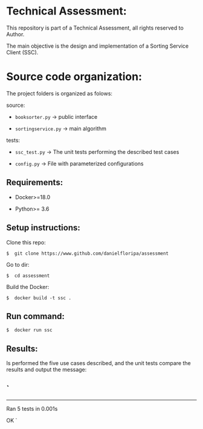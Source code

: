 # Technical Assessment:

This repository is part of a Technical Assessment, all rights reserved to Author.

The main objective is the design and implementation of a Sorting Service Client (SSC).

# Source code organization:

The project folders is organized as folows:

source:

- `booksorter.py` -> public interface

- `sortingservice.py` -> main algorithm

tests:

- `ssc_test.py` -> The unit tests performing the described test cases

- `config.py` -> File with parameterized configurations


## Requirements:

- Docker>=18.0

- Python>= 3.6


## Setup instructions:
Clone this repo:

`$  git clone https://www.github.com/danielfloripa/assessment`

Go to dir:

`$  cd assessment`

Build the Docker:

`$  docker build -t ssc .`

## Run command:

`$  docker run ssc`

## Results:

Is performed the five use cases described, and the unit tests compare the results and output the message:

`
-----
----------------------------------------------------------------------
Ran 5 tests in 0.001s

OK
`


